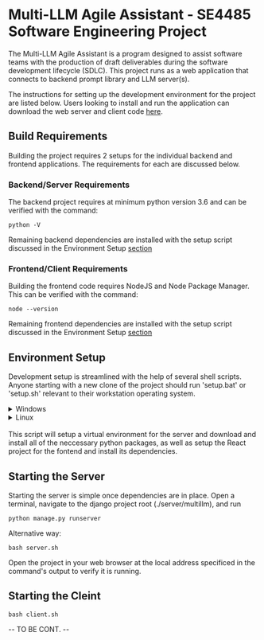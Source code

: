 # Multi-LLM Agile Assistant - SE4485 Software Engineering Project

The Multi-LLM Agile Assistant is a program designed to assist software teams
with the production of draft deliverables during the software development
lifecycle (SDLC). This project runs as a web application that connects to
backend prompt library and LLM server(s).

The instructions for setting up the development environment for the project
are listed below. Users looking to install and run the application can
download the web server and client code [here]().

## Build Requirements

Building the project requires 2 setups for the individual backend and frontend
applications. The requirements for each are discussed below.

### Backend/Server Requirements

The backend project requires at minimum python version 3.6 and can be verified
with the command:

```
python -V
```

Remaining backend dependencies are installed with the setup script discussed
in the Environment Setup [section](#environment-setup)

### Frontend/Client Requirements

Building the frontend code requires NodeJS and Node Package Manager. This can
be verified with the command:

```
node --version
```

Remaining frontend dependencies are installed with the setup script discussed
in the Environment Setup [section](#environment-setup)

## Environment Setup

Development setup is streamlined with the help of several shell scripts. Anyone starting
with a new clone of the project should run 'setup.bat' or 'setup.sh' relevant to their
workstation operating system.

<details>
<summary>Windows</summary>

```
.\setup.bat
```

</details>

<details>
<summary>Linux</summary>

```
bash setup.sh
```

Alternative way:

```
 bash setup.sh
```

</details>
<br>
This script will setup a virtual environment for the server and download and
install all of the neccessary python packages, as well as setup the React 
project for the fontend and install its dependencies.
<br>

## Starting the Server

Starting the server is simple once dependencies are in place. Open a terminal, navigate to the django project root (./server/multillm), and run

```
python manage.py runserver
```

Alternative way:

```
bash server.sh
```

Open the project in your web browser at the local address specificed in the command's output to verify it is running.

## Starting the Cleint

```
bash client.sh
```

-- TO BE CONT. --
